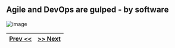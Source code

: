 ## Agile and DevOps are gulped - by software

![image](https://github.com/kea-dev/dx-intro/assets/155492/f243f3a0-5ce4-459a-b3a7-540851cd9126)

| [Prev <<](./2.md) | [>> Next](./4.md)  | 
|:------:|:------:|
